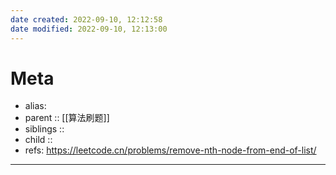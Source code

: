 ```yaml
---
date created: 2022-09-10, 12:12:58
date modified: 2022-09-10, 12:13:00
---
```


# Meta

- alias:
- parent :: [[算法刷题]]
- siblings ::
- child ::
- refs: https://leetcode.cn/problems/remove-nth-node-from-end-of-list/

---
